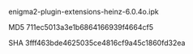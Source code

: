 enigma2-plugin-extensions-heinz-6.0.4o.ipk

MD5 711ec5013a3e1b6864166939f4664cf5

SHA 3fff463bde4625035ce4816cf9a45c1860fd32ea
